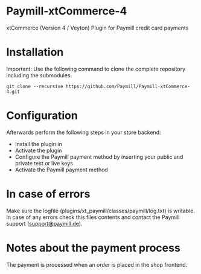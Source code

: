 Paymill-xtCommerce-4
====================

xtCommerce (Version 4 / Veyton) Plugin for Paymill credit card payments

# Installation

Important: Use the following command to clone the complete repository including the submodules:
    
    git clone --recursive https://github.com/Paymill/Paymill-xtCommerce-4.git

# Configuration

Afterwards perform the following steps in your store backend:

* Install the plugin in
* Activate the plugin
* Configure the Paymill payment method by inserting your public and private test or live keys
* Activate the Paymill payment method


# In case of errors

Make sure the logfile (plugins/xt_paymill/classes/paymill/log.txt) is writable. In case of any errors check this files contents and contact the Paymill support (support@paymill.de).

# Notes about the payment process

The payment is processed when an order is placed in the shop frontend.